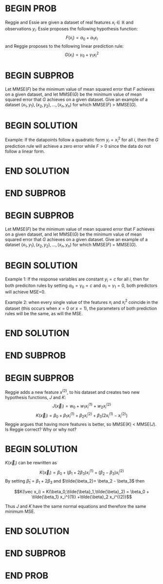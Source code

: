 # BEGIN PROB

<!-- Regression Question -->

Reggie and Essie are given a dataset of real features
$x_i \in \mathbb{R}$ and observations $y_i$. Essie proposes the
following hypothesis function:
$$F(x_i) = \alpha_0 + \alpha_1 x_i$$ and Reggie
proposes to the following linear prediction rule:
$$G(x_i) = \gamma_0 + \gamma_1 x_i^2$$

# BEGIN SUBPROB

Let MMSE$(F)$ be the minimum value of mean squared error that $F$ achieves on a given dataset, and let MMSE$(G)$ be the minimum value of mean squared error that $G$ achieves on a given dataset. Give an example of a dataset $(x_1, y_1), (x_2, y_2), …, (x_n, y_n)$ for which MMSE$(F)$ > MMSE$(G)$. 



# BEGIN SOLUTION
Example: If the datapoints follow a quadratic form
$y_i=x_i^2$ for all $i$, then the $G$ prediction rule will achieve a
zero error while $F>0$ since the data do not follow a linear form.

# END SOLUTION

# END SUBPROB

# BEGIN SUBPROB

Let MMSE$(F)$ be the minimum value of mean squared error that $F$ achieves on a given dataset, and let MMSE$(G)$ be the minimum value of mean squared error that $G$ achieves on a given dataset. Give an example of a dataset $(x_1, y_1), (x_2, y_2), …, (x_n, y_n)$ for which MMSE$(F)$ = MMSE$(G)$. 


# BEGIN SOLUTION

Example 1: If the response variables are constant $y_i=c$ for all $i$,
then for both prediciton rules by setting $\alpha_0=\gamma_0=c$ and
$\alpha_1=\gamma_1=0$, both predictors will achieve MSE=0.

Example 2: when every single value of the features $x_i$ and $x^2_
i$ coincide in the dataset (this occurs when $x = 0$ or $x = 1$), the
parameters of both prediction rules will be the same, as will the MSE.

# END SOLUTION

# END SUBPROB

# BEGIN SUBPROB


Reggie adds a new feature $x^{(2)}$, to his dataset and creates two new hypothesis functions, $J$ and $K$:
$$J(\vec x_i) = w_0 + w_1 x_i^{(1)} + w_2 x_i^{(2)}$$
$$K(\vec x_i) = \beta_0 + \beta_1 x_i^{(1)} + \beta_2 x_i^{(2)} + \beta_3 (2 x_i^{(1)} - x_i^{(2)})$$
Reggie argues that having more features is better, so MMSE($K$) < MMSE($J$). Is Reggie correct? Why or why not?

# BEGIN SOLUTION

$K(\vec x_i)$ can be rewritten as
$$K(\vec x_i) = \beta_0 + (\beta_1+2\beta_3) x_i^{(1)} +(\beta_2 - \beta_3)x_i^{(2)}$$
By setting $\tilde{\beta}_1=\beta_1+2\beta_3$ and
$\tilde{\beta_2}= \beta_2 - \beta_3$ then

$$K(\vec x_i) = K(\beta_0,\tilde{\beta}_1,\tilde{\beta}_2) = \beta_0 + \tilde{\beta_1} x_i^{(1)} +\tilde{\beta}_2 x_i^{(2)}$$

Thus $J$ and $K$ have the same normal equations and therefore the
same minimum MSE.

# END SOLUTION

# END SUBPROB

# END PROB